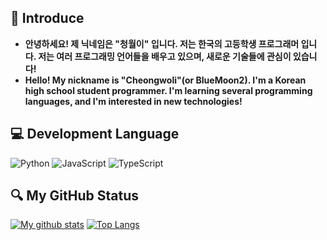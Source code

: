 ## 👋 Introduce
- **안녕하세요! 제 닉네임은 "청월이" 입니다. 저는 한국의 고등학생 프로그래머 입니다. 저는 여러 프로그래밍 언어들을 배우고 있으며, 새로운 기술들에 관심이 있습니다!**
- **Hello! My nickname is "Cheongwoli"(or BlueMoon2). I'm a Korean high school student programmer. I'm learning several programming languages, and I'm interested in new technologies!**

## 💻 Development Language
![Python](https://img.shields.io/badge/-Python-3776AB?style=for-the-badge&logo=python&logoColor=white)
![JavaScript](https://img.shields.io/badge/-Java_Script-F7DF1E?style=for-the-badge&logo=javascript&logoColor=black)
![TypeScript](https://img.shields.io/badge/-Type_Script-3178C6?style=for-the-badge&logo=typescript&logoColor=white)

## 🔍 My GitHub Status
[![My github stats](https://github-readme-stats.vercel.app/api?username=blue0moon02&show_icons=true&hide_border=true&count_private=true)](https://github.com/blue0moon02)
[![Top Langs](https://github-readme-stats.vercel.app/api/top-langs/?username=blue0moon02&hide_border=true&layout=compact)](https://github.com/blue0moon02)
